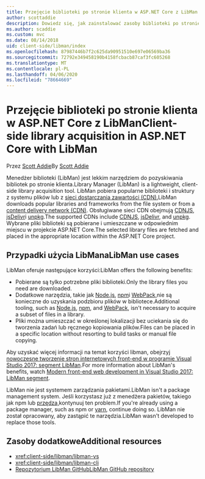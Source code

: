 ```yaml
---
title: Przejęcie biblioteki po stronie klienta w ASP.NET Core z LibMan
author: scottaddie
description: Dowiedz się, jak zainstalować zasoby biblioteki po stronie klienta w projekcie ASP.NET Core przy użyciu Menedżera bibliotek (LibMan).
ms.author: scaddie
ms.custom: mvc
ms.date: 08/14/2018
uid: client-side/libman/index
ms.openlocfilehash: 87987446b7f2c625da90951510e697e06569ba36
ms.sourcegitcommit: 72792e349458190b4158fcbacb87caf3fc605268
ms.translationtype: MT
ms.contentlocale: pl-PL
ms.lasthandoff: 04/06/2020
ms.locfileid: "78664669"
---
```

# <a name="client-side-library-acquisition-in-aspnet-core-with-libman"></a><span data-ttu-id="2ec79-103">Przejęcie biblioteki po stronie klienta w ASP.NET Core z LibMan</span><span class="sxs-lookup"><span data-stu-id="2ec79-103">Client-side library acquisition in ASP.NET Core with LibMan</span></span>

<span data-ttu-id="2ec79-104">Przez [Scott Addie](https://twitter.com/Scott_Addie)</span><span class="sxs-lookup"><span data-stu-id="2ec79-104">By [Scott Addie](https://twitter.com/Scott_Addie)</span></span>

<span data-ttu-id="2ec79-105">Menedżer biblioteki (LibMan) jest lekkim narzędziem do pozyskiwania bibliotek po stronie klienta.</span><span class="sxs-lookup"><span data-stu-id="2ec79-105">Library Manager (LibMan) is a lightweight, client-side library acquisition tool.</span></span> <span data-ttu-id="2ec79-106">LibMan pobiera popularne biblioteki i struktury z systemu plików lub z [sieci dostarczania zawartości (CDN).](https://wikipedia.org/wiki/Content_delivery_network)</span><span class="sxs-lookup"><span data-stu-id="2ec79-106">LibMan downloads popular libraries and frameworks from the file system or from a [content delivery network (CDN)](https://wikipedia.org/wiki/Content_delivery_network).</span></span> <span data-ttu-id="2ec79-107">Obsługiwane sieci CDN obejmują [CDNJS](https://cdnjs.com/), [jsDelivr](https://www.jsdelivr.com/)i [unpkg](https://unpkg.com/#/).</span><span class="sxs-lookup"><span data-stu-id="2ec79-107">The supported CDNs include [CDNJS](https://cdnjs.com/), [jsDelivr](https://www.jsdelivr.com/), and [unpkg](https://unpkg.com/#/).</span></span> <span data-ttu-id="2ec79-108">Wybrane pliki biblioteki są pobierane i umieszczane w odpowiednim miejscu w projekcie ASP.NET Core.</span><span class="sxs-lookup"><span data-stu-id="2ec79-108">The selected library files are fetched and placed in the appropriate location within the ASP.NET Core project.</span></span>

## <a name="libman-use-cases"></a><span data-ttu-id="2ec79-109">Przypadki użycia LibMana</span><span class="sxs-lookup"><span data-stu-id="2ec79-109">LibMan use cases</span></span>

<span data-ttu-id="2ec79-110">LibMan oferuje następujące korzyści:</span><span class="sxs-lookup"><span data-stu-id="2ec79-110">LibMan offers the following benefits:</span></span>

* <span data-ttu-id="2ec79-111">Pobierane są tylko potrzebne pliki biblioteki.</span><span class="sxs-lookup"><span data-stu-id="2ec79-111">Only the library files you need are downloaded.</span></span>
* <span data-ttu-id="2ec79-112">Dodatkowe narzędzia, takie jak [Node.js](https://nodejs.org), [npm](https://www.npmjs.com)i [WebPack,](https://webpack.js.org)nie są konieczne do uzyskania podzbioru plików w bibliotece.</span><span class="sxs-lookup"><span data-stu-id="2ec79-112">Additional tooling, such as [Node.js](https://nodejs.org), [npm](https://www.npmjs.com), and [WebPack](https://webpack.js.org), isn't necessary to acquire a subset of files in a library.</span></span>
* <span data-ttu-id="2ec79-113">Pliki można umieszczać w określonej lokalizacji bez uciekania się do tworzenia zadań lub ręcznego kopiowania plików.</span><span class="sxs-lookup"><span data-stu-id="2ec79-113">Files can be placed in a specific location without resorting to build tasks or manual file copying.</span></span>

<span data-ttu-id="2ec79-114">Aby uzyskać więcej informacji na temat korzyści libman, obejrzyj [nowoczesne tworzenie stron internetowych front-end w programie Visual Studio 2017: segment LibMan](https://channel9.msdn.com/Events/Build/2017/B8073#time=43m34s).</span><span class="sxs-lookup"><span data-stu-id="2ec79-114">For more information about LibMan's benefits, watch [Modern front-end web development in Visual Studio 2017: LibMan segment](https://channel9.msdn.com/Events/Build/2017/B8073#time=43m34s).</span></span>

<span data-ttu-id="2ec79-115">LibMan nie jest systemem zarządzania pakietami.</span><span class="sxs-lookup"><span data-stu-id="2ec79-115">LibMan isn't a package management system.</span></span> <span data-ttu-id="2ec79-116">Jeśli korzystasz już z menedżera pakietów, takiego jak npm lub [przędza,](https://yarnpkg.com)kontynuuj ten problem.</span><span class="sxs-lookup"><span data-stu-id="2ec79-116">If you're already using a package manager, such as npm or [yarn](https://yarnpkg.com), continue doing so.</span></span> <span data-ttu-id="2ec79-117">LibMan nie został opracowany, aby zastąpić te narzędzia.</span><span class="sxs-lookup"><span data-stu-id="2ec79-117">LibMan wasn't developed to replace those tools.</span></span>

## <a name="additional-resources"></a><span data-ttu-id="2ec79-118">Zasoby dodatkowe</span><span class="sxs-lookup"><span data-stu-id="2ec79-118">Additional resources</span></span>

* <xref:client-side/libman/libman-vs>
* <xref:client-side/libman/libman-cli>
* [<span data-ttu-id="2ec79-119">Repozytorium LibMan GitHub</span><span class="sxs-lookup"><span data-stu-id="2ec79-119">LibMan GitHub repository</span></span>](https://github.com/aspnet/LibraryManager)
